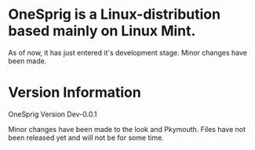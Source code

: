 # OneSprig is a Linux-distribution based mainly on Linux Mint.

As of now, it has just entered it's development stage. Minor changes have been made.

# Version Information

OneSprig Version Dev-0.0.1

Minor changes have been made to the look and Pkymouth. Files have not been released yet and will not be for some time.
